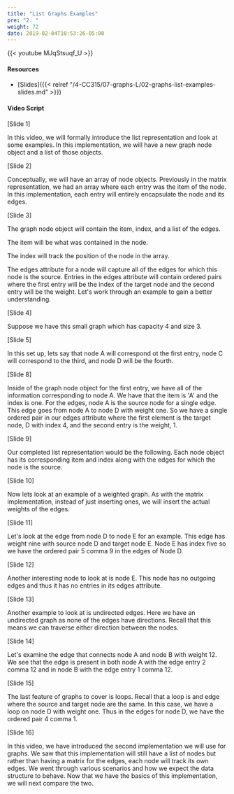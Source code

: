 ```yaml
---
title: "List Graphs Examples"
pre: "2. "
weight: 72
date: 2019-02-04T10:53:26-05:00
---
```


{{< youtube MJqStsuqf_U >}}

#### Resources
* [Slides]({{< relref "/4-CC315/07-graphs-L/02-graphs-list-examples-slides.md" >}})

#### Video Script

[Slide 1]

In this video, we will formally introduce the list representation and look at some examples. In this implementation, we will have a new graph node object and a list of those objects. 

[Slide 2]

Conceptually, we will have an array of node objects. Previously in the matrix representation, we had an array where each entry was the item of the node. In this implementation, each entry will entirely encapsulate the node and its edges.

[Slide 3]

The graph node object will contain the item, index, and a list of the edges. 

The item will be what was contained in the node. 

The index will track the position of the node in the array. 

The edges attribute for a node will capture all of the edges for which this node is the source. Entries in the edges attribute will contain ordered pairs where the first entry will be the index of the target node and the second entry will be the weight. Let's work through an example to gain a better understanding.


[Slide 4]

Suppose we have this small graph which has capacity 4 and size 3.

[Slide 5]

In this set up, lets say that node A will correspond ot the first entry, node C will correspond to the third, and node D will be the fourth. 

[Slide 8]

Inside of the graph node object for the first entry, we have all of the information corresponding to node A. We have that the item is 'A' and the index is one. For the edges, node A is the source node for a single edge. This edge goes from node A to node D with weight one. So we have a single ordered pair in our edges attribute where the first element is the target node, D with index 4, and the second entry is the weight, 1. 

[Slide 9]

Our completed list representation would be the following. Each node object has its corresponding item and index along with the edges for which the node is the source. 


[Slide 10]

Now lets look at an example of a weighted graph. As with the matrix implementation, instead of just inserting ones, we will insert the actual weights of the edges. 

[Slide 11]

Let's look at the edge from node D to node E for an example. This edge has weight nine with source node D and target node E. Node E has index five so we have the ordered pair 5 comma 9 in the edges of Node D. 

[Slide 12]

Another interesting node to look at is node E. This node has no outgoing edges and thus it has no entries in its edges attribute. 

[Slide 13]

Another example to look at is undirected edges. Here we have an undirected graph as none of the edges have directions. Recall that this means we can traverse either direction between the nodes. 

[Slide 14]

Let's examine the edge that connects node A and node B with weight 12. We see that the edge is present in both node A with the edge entry 2 comma 12 and in node B with the edge entry 1 comma 12. 

[Slide 15]

The last feature of graphs to cover is loops. Recall that a loop is and edge where the source and target node are the same. In this case, we have a loop on node D with weight one. Thus in the edges for node D, we have the ordered pair 4 comma 1.

[Slide 16]

In this video, we have introduced the second implementation we will use for graphs. We saw that this implementation will still have a list of nodes but rather than having a matrix for the edges, each node will track its own edges. We went through various scenarios and how we expect the data structure to behave. Now that we have the basics of this implementation, we will next compare the two. 